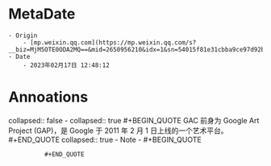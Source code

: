 # MetaDate
	- Origin
		- [mp.weixin.qq.com](https://mp.weixin.qq.com/s?__biz=MjM5OTE0ODA2MQ==&mid=2650956210&idx=1&sn=54015f81e31cbba9ce97d92b90beefdc&chksm=bcc92ec08bbea7d648df913c8395f8f864a793f398d67d2e580a8fe7cbdea03878c0c09f7dbf&scene=178&cur_album_id=2331026071049306114#rd)
	- Date
		- 2023年02月17日 12:48:12
# Annoations

collapsed:: false
	- collapsed:: true
	  #+BEGIN_QUOTE
	    GAC 前身为 Google Art Project (GAP)，是 Google 于 2011 年 2 月 1 日上线的一个艺术平台。 
	    #+END_QUOTE
	    collapsed:: true
		- Note
			- #+BEGIN_QUOTE
			   
			  #+END_QUOTE